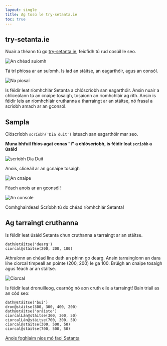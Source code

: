 ```yaml
---
layout: single
title: Ag tosú le try-setanta.ie
toc: true
---
```


## try-setanta.ie

Nuair a théann tú go [try-setanta.ie](https://try-setanta.ie), feicfidh tú rud cosúil le seo.

![An chéad suíomh](/assets/images/teagaisc/teagaisc01.png)

Tá trí phíosa ar an suíomh. Is iad an stáitse, an eagarthóir, agus an consól.

![Na píosaí](/assets/images/teagaisc/teagaisc02.png)

Is féidir leat ríomhchlár Setanta a chlóscríobh san eagarthóir. Ansin nuair a chliceálann tú an cnaipe tosaigh, tosaíonn an ríomhchláir ag rith. Ansin is féidir leis an ríomhchláir cruthanna a tharraingt ar an stáitse, nó frasaí a scríobh amach ar an gconsól.

## Sampla

Clóscríobh `scríobh('Dia duit')` isteach san eagarthóir mar seo.

**Muna bhfuil fhios agat conas "í" a chlóscríobh, is féidir leat `scriobh` a úsáid**

![scríobh Dia Duit](/assets/images/teagaisc/teagaisc03.png)

Anois, cliceáil ar an gcnaipe tosaigh

![An cnaipe](/assets/images/teagaisc/teagaisc04.png)

Féach anois ar an gconsól!

![An console](/assets/images/teagaisc/teagaisc05.png)

Comhghairdeas! Scríobh tú do chéad ríomhchlár Setanta!

## Ag tarraingt cruthanna

Is féidir leat úsáid Setanta chun cruthanna a tarraingt ar an stáitse.

<div class="language-python highlighter-rouge">
<div class="highlight">
<pre class="highlight"><code><span class="n">dath</span><span class="o">@</span><span class="n">stáitse</span>(<span class="s">&#x27;dearg&#x27;</span>)
<span class="n">ciorcal</span><span class="o">@</span><span class="n">stáitse</span>(<span class="m">200</span><span class="p">,</span> <span class="m">200</span><span class="p">,</span> <span class="m">100</span>)</code></pre>
</div>
</div>

Athraíonn an chéad líne dath an phinn go dearg. Ansin tarraingíonn an dara líne ciorcal timpeall an pointe (200, 200) le ga 100. Brúigh an cnaipe tosaigh agus féach ar an stáitse.

![Ciorcal](/assets/images/teagaisc/ciorcal.gif)

Is féidir leat dronuilleog, cearnóg nó aon cruth eile a tarraingt! Bain triail as an cód seo:

<div class="language-python highlighter-rouge">
<div class="highlight">
<pre class="highlight"><code><span class="n">dath</span><span class="o">@</span><span class="n">stáitse</span>(<span class="s">&#x27;buí&#x27;</span>)
<span class="n">dron</span><span class="o">@</span><span class="n">stáitse</span>(<span class="m">300</span><span class="p">,</span> <span class="m">300</span><span class="p">,</span> <span class="m">400</span><span class="p">,</span> <span class="m">200</span>)
<span class="n">dath</span><span class="o">@</span><span class="n">stáitse</span>(<span class="s">&#x27;oráiste&#x27;</span>)
<span class="n">ciorcalLán</span><span class="o">@</span><span class="n">stáitse</span>(<span class="m">300</span><span class="p">,</span> <span class="m">300</span><span class="p">,</span> <span class="m">50</span>)
<span class="n">ciorcalLán</span><span class="o">@</span><span class="n">stáitse</span>(<span class="m">700</span><span class="p">,</span> <span class="m">300</span><span class="p">,</span> <span class="m">50</span>)
<span class="n">ciorcal</span><span class="o">@</span><span class="n">stáitse</span>(<span class="m">300</span><span class="p">,</span> <span class="m">500</span><span class="p">,</span> <span class="m">50</span>)
<span class="n">ciorcal</span><span class="o">@</span><span class="n">stáitse</span>(<span class="m">700</span><span class="p">,</span> <span class="m">500</span><span class="p">,</span> <span class="m">50</span>)</code></pre>
</div>
</div>

[Anois foghlaim níos mó faoi Setanta](/gaeilge/03-teagaisc)
